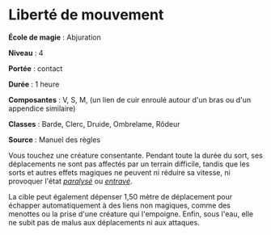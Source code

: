 # Liberté de mouvement

**École de magie** : Abjuration

**Niveau** : 4

**Portée** : contact

**Durée** : 1 heure

**Composantes** : V, S, M, (un lien de cuir enroulé autour d'un bras ou d'un appendice similaire)

**Classes** : Barde, Clerc, Druide, Ombrelame, Rôdeur

**Source** : Manuel des règles

Vous touchez une créature consentante. Pendant toute la durée du sort, ses déplacements ne sont pas affectés par un terrain difficile, tandis que les sorts et autres effets magiques ne peuvent ni réduire sa vitesse, ni provoquer l'état [_paralysé_](/gerer-la-sante-du-personnage/#paralyse) ou [_entravé_](/gerer-la-sante-du-personnage/#entrave).

La cible peut également dépenser 1,50 mètre de déplacement pour échapper automatiquement à des liens non magiques, comme des menottes ou la prise d'une créature qui l'empoigne. Enfin, sous l'eau, elle ne subit pas de malus aux déplacements ni aux attaques.
